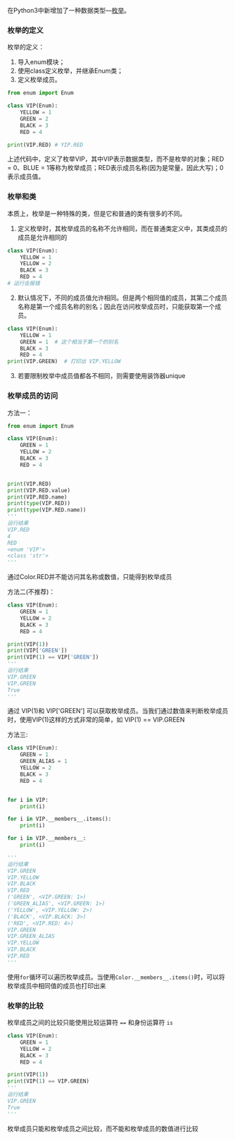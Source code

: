 在Python3中新增加了一种数据类型—[枚举](https://so.csdn.net/so/search?q=%E6%9E%9A%E4%B8%BE&spm=1001.2101.3001.7020)。

### 枚举的定义

枚举的定义：
1. 导入enum模块；
2. 使用class定义枚举，并继承Enum类；
3. 定义枚举成员。


```python
from enum import Enum

class VIP(Enum):
    YELLOW = 1
    GREEN = 2
    BLACK = 3
    RED = 4

print(VIP.RED) # YIP.RED
```

上述代码中，定义了枚举VIP，其中VIP表示数据类型，而不是枚举的对象；RED = 0、BLUE = 1等称为枚举成员；RED表示成员名称(因为是常量，因此大写)；0表示成员值。

### 枚举和类

本质上，枚举是一种特殊的类，但是它和普通的类有很多的不同。

1. 定义枚举时，其枚举成员的名称不允许相同，而在普通类定义中，其类成员的成员是允许相同的

```python
class VIP(Enum):
    YELLOW = 1
    YELLOW = 2
    BLACK = 3
    RED = 4
# 运行会报错
```
2. 默认情况下，不同的成员值允许相同。但是两个相同值的成员，其第二个成员名称是第一个成员名称的别名；因此在访问枚举成员时，只能获取第一个成员。

```python
class VIP(Enum):
    YELLOW = 1
    GREEN = 1  # 这个相当于第一个的别名
    BLACK = 3
    RED = 4
print(VIP.GREEN)  # 打印出 VIP.YELLOW
```

3. 若要限制枚举中成员值都各不相同，则需要使用装饰器unique


### 枚举成员的访问

方法一：
```python
from enum import Enum

class VIP(Enum):
    GREEN = 1
    YELLOW = 2
    BLACK = 3
    RED = 4


print(VIP.RED)
print(VIP.RED.value)
print(VIP.RED.name)
print(type(VIP.RED))
print(type(VIP.RED.name))
'''
运行结果
VIP.RED
4
RED
<enum 'VIP'>
<class 'str'>
'''
```

通过Color.RED并不能访问其名称或数值，只能得到枚举成员

方法二(不推荐)：
```python
class VIP(Enum):
    GREEN = 1
    YELLOW = 2
    BLACK = 3
    RED = 4

print(VIP(1))
print(VIP['GREEN'])
print(VIP(1) == VIP['GREEN'])
'''
运行结果
VIP.GREEN
VIP.GREEN
True
'''
```

通过 VIP(1)和 VIP['GREEN'] 可以获取枚举成员。当我们通过数值来判断枚举成员时，使用VIP(1)这样的方式非常的简单，如 VIP(1) == VIP.GREEN

方法三:

```python
class VIP(Enum):
    GREEN = 1
    GREEN_ALIAS = 1
    YELLOW = 2
    BLACK = 3
    RED = 4


for i in VIP:
    print(i)

for i in VIP.__members__.items():
    print(i)

for i in VIP.__members__:
    print(i)

'''
运行结果
VIP.GREEN
VIP.YELLOW
VIP.BLACK
VIP.RED
('GREEN', <VIP.GREEN: 1>)
('GREEN_ALIAS', <VIP.GREEN: 1>)
('YELLOW', <VIP.YELLOW: 2>)
('BLACK', <VIP.BLACK: 3>)
('RED', <VIP.RED: 4>)
VIP.GREEN
VIP.GREEN_ALIAS
VIP.YELLOW
VIP.BLACK
VIP.RED
'''
```

使用`for`循环可以遍历枚举成员。当使用`Color.__members__.items()`时，可以将枚举成员中相同值的成员也打印出来


### 枚举的比较

枚举成员之间的比较只能使用比较运算符 `==` 和身份运算符 `is`

```python
class VIP(Enum):
    GREEN = 1
    YELLOW = 2
    BLACK = 3
    RED = 4

print(VIP(1))
print(VIP(1) == VIP.GREEN)
'''
运行结果
VIP.GREEN
True
'''
```

枚举成员只能和枚举成员之间比较，而不能和枚举成员的数值进行比较